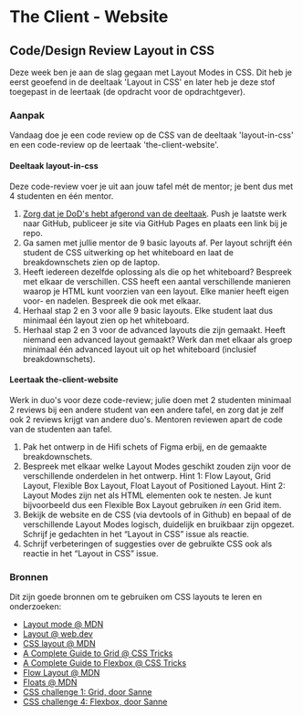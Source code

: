 # The Client - Website

## Code/Design Review Layout in CSS

Deze week ben je aan de slag gegaan met Layout Modes in CSS. Dit heb je eerst geoefend in de deeltaak 'Layout in CSS' en later heb je deze stof toegepast in de leertaak (de opdracht voor de opdrachtgever). 

### Aanpak

Vandaag doe je een code review op de CSS van de deeltaak 'layout-in-css' en een code-review op de leertaak 'the-client-website'. 

#### Deeltaak layout-in-css

Deze code-review voer je uit aan jouw tafel mét de mentor; je bent dus met 4 studenten en één mentor. 

1. [Zorg dat je DoD's hebt afgerond van de deeltaak](https://github.com/fdnd-task/layout-in-css/blob/main/docs/INSTRUCTIONS.md#definition-of-done). Push je laatste werk naar GitHub, publiceer je site via GitHub Pages en plaats een link bij je repo.
2. Ga samen met jullie mentor de 9 basic layouts af. Per layout schrijft één student de CSS uitwerking op het whiteboard en laat de breakdownschets zien op de laptop. 
3. Heeft iedereen dezelfde oplossing als die op het whiteboard? Bespreek met elkaar de verschillen. CSS heeft een aantal verschillende manieren waarop je HTML kunt voorzien van een layout. Elke manier heeft eigen voor- en nadelen. Bespreek die ook met elkaar.
4. Herhaal stap 2 en 3 voor alle 9 basic layouts. Elke student laat dus minimaal één layout zien op het whiteboard.
5. Herhaal stap 2 en 3 voor de advanced layouts die zijn gemaakt. Heeft niemand een advanced layout gemaakt? Werk dan met elkaar als groep minimaal één advanced layout uit op het whiteboard (inclusief breakdownschets). 

#### Leertaak the-client-website

Werk in duo's voor deze code-review; julie doen met 2 studenten minimaal 2 reviews bij een andere student van een andere tafel, en zorg dat je zelf ook 2 reviews krijgt van andere duo's. Mentoren reviewen apart de code van de studenten aan tafel.

1. Pak het ontwerp in de Hifi schets of Figma erbij, en de gemaakte breakdownschets.
2. Bespreek met elkaar welke Layout Modes geschikt zouden zijn voor de verschillende onderdelen in het ontwerp. Hint 1: Flow Layout, Grid Layout, Flexible Box Layout, Float Layout of Positioned Layout. Hint 2: Layout Modes zijn net als HTML elementen ook te nesten. Je kunt bijvoorbeeld dus een Flexible Box Layout gebruiken _in_ een Grid item.
3. Bekijk de website en de CSS (via devtools of in Github) en bepaal of de verschillende Layout Modes logisch, duidelijk en bruikbaar zijn opgezet. Schrijf je gedachten in het “Layout in CSS” issue als reactie.
4. Schrijf verbeteringen of suggesties over de gebruikte CSS ook als reactie in het “Layout in CSS” issue.

<!-- Nog iets toevoegen voor geneste media queries (en Mobile First werken?), uit de workshop van woensdag -->

### Bronnen

Dit zijn goede bronnen om te gebruiken om CSS layouts te leren en onderzoeken: 

- [Layout mode @ MDN](https://developer.mozilla.org/en-US/docs/Web/CSS/Layout_mode)
- [Layout @ web.dev](https://web.dev/learn/css/layout/)
- [CSS layout @ MDN](https://developer.mozilla.org/en-US/docs/Learn/CSS/CSS_layout)
- [A Complete Guide to Grid @ CSS Tricks](https://css-tricks.com/snippets/css/complete-guide-grid/)
- [A Complete Guide to Flexbox @ CSS Tricks](https://css-tricks.com/snippets/css/a-guide-to-flexbox/)
- [Flow Layout @ MDN](https://developer.mozilla.org/en-US/docs/Web/CSS/CSS_flow_layout)
- [Floats @ MDN](https://developer.mozilla.org/en-US/docs/Learn/CSS/CSS_layout/Floats)
- [CSS challenge 1: Grid, door Sanne](https://github.com/fdnd-task/css-challenges/blob/main/docs/challenge_grid.md)
- [CSS challenge 4: Flexbox, door Sanne](https://github.com/fdnd-task/css-challenges/blob/main/docs/challenge_flexbox.md)


